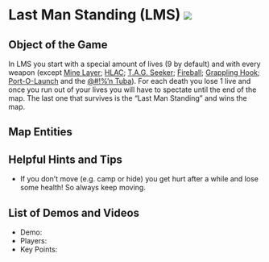 Last Man Standing (LMS)
![](>http://pics.nexuizninjaz.com/images/v73uorgsp9f5stya1zx.jpg)
=================================================================

Object of the Game
------------------

In LMS you start with a special amount of lives (9 by default) and with every weapon (except [Mine Layer](Weapons); [HLAC](Weapons); [T.A.G. Seeker](Weapons); [Fireball](Weapons); [Grappling Hook](Weapons); [Port-O-Launch](Weapons) and the [@\#!%’n Tuba](Weapons)). For each death you lose 1 live and once you run out of your lives you will have to spectate until the end of the map. The last one that survives is the “Last Man Standing” and wins the map.

Map Entities
------------

<Insert Map Entities here>

Helpful Hints and Tips
----------------------

- If you don’t move (e.g. camp or hide) you get hurt after a while and lose some health! So always keep moving.

List of Demos and Videos
------------------------

-   Demo: <Insert Demo or Video Here>
-   Players: <Insert Player Names Here>
-   Key Points: <Insert key points in match here>

